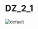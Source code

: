 # DZ_2_1
![default](https://user-images.githubusercontent.com/28903689/27049499-38c825fc-4fb8-11e7-9641-b261cd4b5aea.png)
